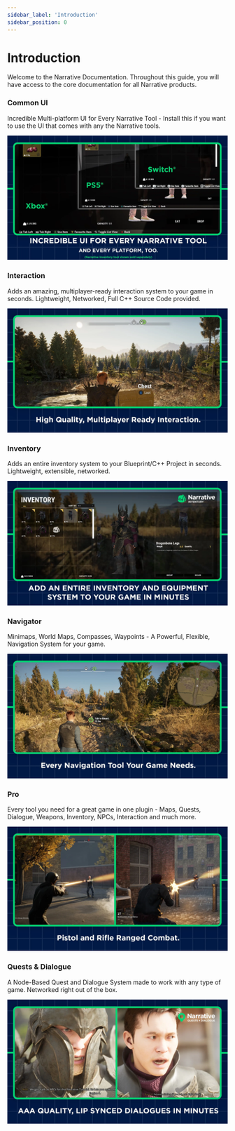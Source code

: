 ```yaml
---
sidebar_label: 'Introduction'
sidebar_position: 0
---
```


# Introduction

Welcome to the Narrative Documentation. Throughout this guide, you will have access to the core documentation for all Narrative products.

### Common UI
Incredible Multi-platform UI for Every Narrative Tool - Install this if you want to use the UI that comes with any the Narrative tools.

![narrative-commonui.webp](/img/narrative-commonui.webp)

### Interaction
Adds an amazing, multiplayer-ready interaction system to your game in seconds. Lightweight, Networked, Full C++ Source Code provided.

![narrative-interaction.webp](/img/narrative-interaction.webp)

### Inventory
Adds an entire inventory system to your Blueprint/C++ Project in seconds. Lightweight, extensible, networked.

![narrative-inventory.webp](/img/narrative-inventory.webp)

### Navigator
Minimaps, World Maps, Compasses, Waypoints - A Powerful, Flexible, Navigation System for your game.

![narrative-navigation.webp](/img/narrative-navigation.webp)

### Pro
Every tool you need for a great game in one plugin - Maps, Quests, Dialogue, Weapons, Inventory, NPCs, Interaction and much more.

![narrative-pro.webp](/img/narrative-pro.webp)

### Quests & Dialogue
A Node-Based Quest and Dialogue System made to work with any type of game. Networked right out of the box.

![narrative-quests-dialogue.webp](/img/narrative-quests-dialogue.webp)